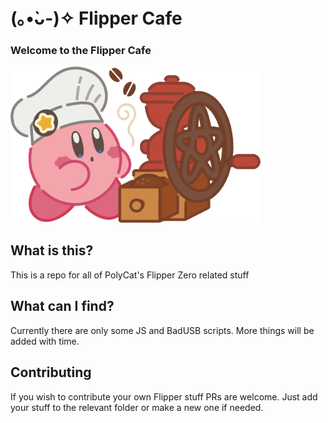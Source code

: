 # (｡•̀ᴗ-)✧ Flipper Cafe

### Welcome to the Flipper Cafe

<img width="400" src="https://raw.githubusercontent.com/PolyCatDev/flipper-cafe/main/.github/kirby-cafe.png">

## What is this?

This is a repo for all of PolyCat's Flipper Zero related stuff

## What can I find?

Currently there are only some JS and BadUSB scripts. More things will be added with time.

## Contributing 

If you wish to contribute your own Flipper stuff PRs are welcome. Just add your stuff to the relevant folder or make a new one if needed. 
